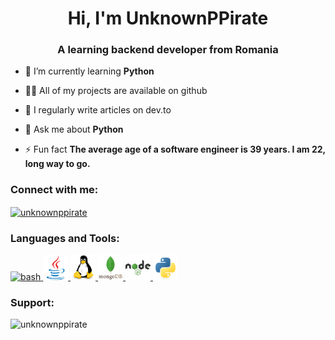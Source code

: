 <h1 align="center">Hi, I'm UnknownPPirate</h1>
<h3 align="center">A learning backend developer from Romania</h3>

- 🌱 I’m currently learning **Python**

- 👨‍💻 All of my projects are available on github

- 📝 I regularly write articles on dev.to

- 💬 Ask me about **Python**

- ⚡ Fun fact **The average age of a software engineer is 39 years. I am 22, long way to go.**

<h3 align="left">Connect with me:</h3>
<p align="left">
<a href="https://dev.to/unknownppirate" target="blank"><img align="center" src="https://raw.githubusercontent.com/rahuldkjain/github-profile-readme-generator/master/src/images/icons/Social/devto.svg" alt="unknownppirate" height="30" width="40" /></a>
</p>

<h3 align="left">Languages and Tools:</h3>
<p align="left"> <a href="https://www.gnu.org/software/bash/" target="_blank" rel="noreferrer"> <img src="https://www.vectorlogo.zone/logos/gnu_bash/gnu_bash-icon.svg" alt="bash" width="40" height="40"/> </a> <a href="https://www.java.com" target="_blank" rel="noreferrer"> <img src="https://raw.githubusercontent.com/devicons/devicon/master/icons/java/java-original.svg" alt="java" width="40" height="40"/> </a> <a href="https://www.linux.org/" target="_blank" rel="noreferrer"> <img src="https://raw.githubusercontent.com/devicons/devicon/master/icons/linux/linux-original.svg" alt="linux" width="40" height="40"/> </a> <a href="https://www.mongodb.com/" target="_blank" rel="noreferrer"> <img src="https://raw.githubusercontent.com/devicons/devicon/master/icons/mongodb/mongodb-original-wordmark.svg" alt="mongodb" width="40" height="40"/> </a> <a href="https://nodejs.org" target="_blank" rel="noreferrer"> <img src="https://raw.githubusercontent.com/devicons/devicon/master/icons/nodejs/nodejs-original-wordmark.svg" alt="nodejs" width="40" height="40"/> </a> <a href="https://www.python.org" target="_blank" rel="noreferrer"> <img src="https://raw.githubusercontent.com/devicons/devicon/master/icons/python/python-original.svg" alt="python" width="40" height="40"/> </a> </p>

<h3 align="left">Support:</h3>
<p><a href="https://www.buymeacoffee.com/unknownppirate"> <img align="left" src="https://cdn.buymeacoffee.com/buttons/v2/default-yellow.png" height="50" width="210" alt="unknownppirate" /></a></p><br><br>

